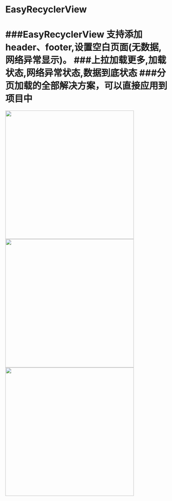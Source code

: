 # EasyRecyclerView
###EasyRecyclerView 支持添加header、footer,设置空白页面(无数据,网络异常显示)。
###上拉加载更多,加载状态,网络异常状态,数据到底状态
###分页加载的全部解决方案，可以直接应用到项目中
===========================
<img src='https://github.com/hellosliu/EasyRecyclerView/blob/master/images/header_footer.gif' height='400'/> 
<img src='https://github.com/hellosliu/EasyRecyclerView/blob/master/images/loading.gif' height='400'/>
<img src='https://github.com/hellosliu/EasyRecyclerView/blob/master/images/loading_grid.gif' height='400'/>
